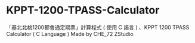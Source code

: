 # KPPT-1200-TPASS-Calculator
「基北北桃1200都會通定期票」計算程式 ( 使用 C 語言 ) 、KPPT 1200 TPASS Calculator ( C Language ) Made by CHE_72 ZStudio

